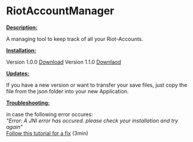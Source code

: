 # RiotAccountManager

<ins><b>Description:</b></ins><br>

A managing tool to keep track of all your Riot-Accounts.

<ins><b>Installation:</b></ins><br>

Version 1.0.0
[Download](https://github.com/Pantastix/RiotAccountManager/releases/download/v1.0.0/RiotAccountManager.rar)
Version 1.1.0
[Downlaod](https://github.com/Pantastix/RiotAccountManager/releases/download/v.1.1.0/RiotAccountManager.rar)

<ins><b>Updates:</b></ins><br>

If you have a new version or want to transfer your save files, just copy the file from the json folder into your new Application.

<ins><b>Troubleshooting:</b></ins><br>

in case the following error occures:<br>
<em>"Error: A JNI error has occured. please check your installation and try again"</em><br>
[Follow this tutorial for a fix](https://www.youtube.com/watch?v=cRgLuNWCq6c)
(3min)
